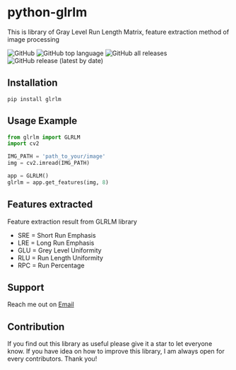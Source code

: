 # python-glrlm

This is library of Gray Level Run Length Matrix, feature extraction method of image processing

![GitHub](https://img.shields.io/github/license/eiproject/python-glrlm)
![GitHub top language](https://img.shields.io/github/languages/top/eiproject/python-glrlm)
![GitHub all releases](https://img.shields.io/github/downloads/eiproject/python-glrlm/total)
![GitHub release (latest by date)](https://img.shields.io/github/v/release/eiproject/python-glrlm)

## Installation

```console
pip install glrlm
```

## Usage Example

```python
from glrlm import GLRLM
import cv2

IMG_PATH = 'path_to_your/image'
img = cv2.imread(IMG_PATH)

app = GLRLM()
glrlm = app.get_features(img, 8)
```

## Features extracted

Feature extraction result from GLRLM library

- SRE = Short Run Emphasis
- LRE = Long Run Emphasis
- GLU = Grey Level Uniformity
- RLU = Run Length Uniformity
- RPC = Run Percentage

## Support

Reach me out on [Email](mailto:razifrizqullah@gmail.com "razifrizqullah@gmail.com")

## Contribution

If you find out this library as useful please give it a star to let everyone know. If you have idea on how to improve this library, I am always open for every contributors. Thank you!

